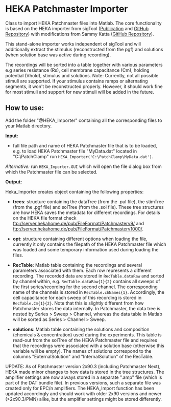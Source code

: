 # HEKA Patchmaster Importer

Class to import HEKA Patchmaster files into Matlab.
The core functionality is based on the HEKA importer from sigTool ([Publication](https://doi.org/10.1016/j.neuron.2015.10.042) and [GitHub Repository](https://github.com/irondukepublishing/sigTOOL)) with modifications from Sammy Katta ([GitHub Repository](https://github.com/sammykatta/Matlab-PatchMaster)). 

This stand-alone importer works independent of sigTool and will additionally extract the stimulus (reconstructed from the pgf) and solutions (when solution base was active during recording). 

The recordings will be sorted into a table together with various parameters e.g series resistance (Rs), cell membrane capacitance (Cm), holding potential (Vhold), stimulus and solutions. 
Note: Currently, not all possible stimuli are supported. If your stimulus contains ramps or alternating segments, it won't be reconstructed properly. However, it should work fine for most stimuli and support for new stimuli will be added in the future.

 ## How to use:
 
 Add the folder "@HEKA_Importer" containing all the corresponding files to your Matlab directory.
 
**Input:**
- full file path and name of HEKA Patchmaster file that is to be loaded, e.g.
to load HEKA Patchmaster file "MyData.dat" located in "C:\PatchClamp\" run `HEKA_Importer('C:\PatchClamp\MyData.dat')`.

*Alternative:* run `HEKA_Importer.GUI` which will open the file dialog box from which the Patchmaster file can be selected.

**Output:**

Heka_Importer creates object containing the following properties:

- **trees**: structure containing the dataTree (from the .pul file), the stimTree (from the .pgf file) and solTree (from the .sol file). These tree structures are how HEKA saves the metadata for different recordings. For details on the HEKA file format check ftp://server.hekahome.de/pub/FileFormat/Patchmasterv9/ and ftp://server.hekahome.de/pub/FileFormat/Patchmasterv1000/.

- **opt**: structure containing different options when loading the file, currently it only contains the filepath of the HEKA Patchmaster file which was loaded and some temporary information used during loading the files.

- **RecTable**: Matlab table containing the recordings and several parameters associated with them. Each row represents a different recording. The recorded data are stored in `RecTable.dataRaw` and sorted by channel within, e.g. `RecTable.dataRaw{1}{2}` contains all sweeps of the first series/recording for the second channel. The corresponding name of the channels is stored in `RecTable.chNames{1}`. Accordingly, the cell capacitance for each sweep of this recording is stored in `RecTable.Cm{1}{2}`. Note that this is slightly different from how Patchmaster stores the data internally. In Patchmaster, the data tree is nested by Series > Sweep > Channel, whereas the data table in Matlab will be sorted as Series > Channel > Sweep. 

- **solutions**: Matlab table containing the solutions and composition (chemicals & concentration) used during the experiments. This table is read-out from the solTree of the HEKA Patchmaster file and requires that the recordings were associated with a solution base (otherwise this variable will be empty). The names of solutions correspond to the columns "ExternalSolution" and "InternalSolution" of the RecTable. 

UPDATE: As of Patchmaster version 2x90.3 (including Patchmaster Next), HEKA made minor changes to how data is stored in the tree structures. The amplifier settings are now always stored in a separate ".amp" file (which is part of the DAT bundle file). In previous versions, such a separate file was created only for EPC/n amplifiers. 
The HEKA_Import function has been updated accordingly and should work with older 2x90 versions and newer (>2x90.3/PMN) alike, but the amplifier settings might be stored differently. 
